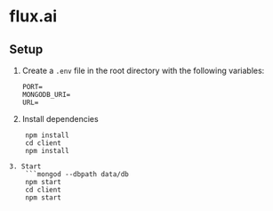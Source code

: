 # flux.ai

## Setup

1. Create a `.env` file in the root directory with the following variables:

   ```plaintext
   PORT=
   MONGODB_URI=
   URL=

2. Install dependencies
```
    npm install
    cd client
    npm install

3. Start 
    ```mongod --dbpath data/db
    npm start
    cd client
    npm start
